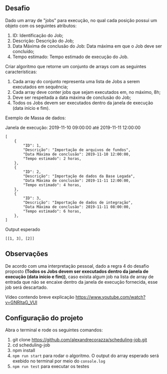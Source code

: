 ## Desafio
Dado um array de "jobs" para execução, no qual cada posição possui um objeto com os seguintes atributos:

1) ID: Identificação do Job;
2) Descrição: Descrição do Job;
3) Data Máxima de conclusão do Job: Data máxima em que o Job deve ser concluído;
4) Tempo estimado: Tempo estimado de execução do Job.

Criar algoritmo que retorne um conjunto de arrays com as seguintes características:

1) Cada array do conjunto representa uma lista de Jobs a serem executados em sequência;
2) Cada array deve conter jobs que sejam executados em, no máximo, 8h;
3) Deve ser respeitada a data máxima de conclusão do Job;
4) Todos os Jobs devem ser executados dentro da janela de execução (data início e fim).

Exemplo de Massa de dados:

Janela de execução: 2019-11-10 09:00:00 até 2019-11-11 12:00:00

```
[
    {
        "ID": 1,
        "Descrição": "Importação de arquivos de fundos",
        "Data Máxima de conclusão": 2019-11-10 12:00:00,
        "Tempo estimado": 2 horas,
    },
    {
        "ID": 2,
        "Descrição": "Importação de dados da Base Legada",
        "Data Máxima de conclusão": 2019-11-11 12:00:00,
        "Tempo estimado": 4 horas,
    },
    {
        "ID": 3,
        "Descrição": "Importação de dados de integração",
        "Data Máxima de conclusão": 2019-11-11 08:00:00,
        "Tempo estimado": 6 horas,
    },
]
```

Output esperado

```
[[1, 3], [2]]
```

## Observações

De acordo com uma interpretação pessoal, dado a regra 4 do desafio proposto **(Todos os Jobs devem ser executados dentro da janela de execução (data início e fim))**, caso exista algum job na lista de array de entrada que não se encaixe dentro da janela de execução fornecida, esse job será descartado.

Vídeo contendo breve explicação https://www.youtube.com/watch?v=GNRltaG_VUI

## Configuração do projeto
Abra o terminal e rode os seguintes comandos:

1) git clone https://github.com/alexandrecorazza/scheduling-job.git
2) cd scheduling-job
3) npm install
4) `npm run start` para rodar o algoritmo. O output do array esperado será exebido no terminal por meio do `console.log`
5) `npm run test` para executar os testes
